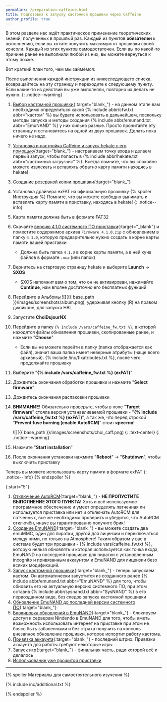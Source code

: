 ```yaml
---
permalink: /preparation-caffeine.html
title: Подготовка к запуску кастомной прошивки через Caffeine 
author_profile: true
---
```

В этом разделе нас ждёт практическое применение теоретических знаний, полученных в прошлый раз. Каждый из пунктов **обязателен** к выполнению, если вы хотите получить максимум от прошивки своей консоли. Каждый из этих пунктов самодостаточен. Если вы по какой-то причине ранее не выполнили любой из них, вы можете вернуться к этому позже.

Вот краткий план того, чем мы займёмся: 

После выполнения каждой инструкции из нижеследующего списка, возвращайтесь на эту страницу и переходите к следующему пункту. Если какие-то из действий вы уже выполняли, повторно их делать не нужно. 
{: .notice--warning}


1. [Выбор кастомной прошивки](cfw){:target="blank_"} - на данном этапе вам необходимо определиться какой {% include abbr/cfw.txt abbr="кастом" %} вы будете использовать в дальнейшем, поскольку методы запуска и методы создания {% include abbr/emunand.txt abbr="EmuNAND" %} у них сильно разные. Просто прочитайте эту страницу и остановитесь на одной из двух прошивок. Делать пока ничего не надо. 
1. [Установка и настройка Caffeine и запуск hekate с его помощью](caffeine){:target="blank_"} - настраиваем точку входа и делаем первый запуск, чтобы попасть в {% include abbr/hekate.txt abbr="кастомный загрузчик" %}. Всегда помните, что вы спокойно можете извлекать и вставлять обратно карту памяти находясь в hekate! 
1. [Создание резервной копии прошивки](backup-nand){:target="blank_"}
1. Установка драйвера exFAT на официальную прошивку
{% spoiler Инструкция %}
Помните, что вы можете свободно вынимать и вставлять карту памяти в приставку, находясь в hekate!
{: .notice--info}

1. Карта памяти должна быть в формате FAT32
1. Скачайте [версию 4.1.0 системного ПО приставки](https://mega.nz/#!wQ4HGLgI!ru3dBiMh9FdPJJvVTLJ6ex7EX0Rfma9Tw4J3gRWYU7k){:target="_blank"} и поместите содержимое архива `Firmware 4.1.0.zip` с обновлением в папку `4.1.0`, которую предварительно нужно создать в корне карты памяти вашей приставки
    * Должна быть папка `4.1.0` в корне карты памяти, а в ней куча файлов в формате `.nca` (или папок)
1. Вернитесь на стартовую страницу hekate и выберите **Launch** -> **SXOS**
    * SXOS напомнит вам о том, что он не активирован, нажимайте **Continue**, нам вполне достаточно его бесплатных функций
1. Перейдите в Альбомы ![]({{ base_path }}/images/screenshots/album.png), удерживая кнопку (R) на правом джойконе, для запуска HBL
1. Запустите **ChoiDujourNX**
1. Перейдите в папку `{% include /vars/caffeine_fw.txt %}`, в которой находятся файлы обновления прошивки, скопированные ранее, и нажмите "**Choose**"
	* Если вы не можете перейти в папку (папка отображается как файл), значит ваша папка имеет неверные атрибуты (чаще всего архивный). {% include /inc/fixatributes.txt %}, после чего продолжайте прошивку
1. Выберите "**{% include /vars/caffeine_fw.txt %} (exFAT)**"
1. Дождитесь окончания обработки прошивки и нажмите "**Select firmware**"
1. Дождитесь окончания распаковки прошивки
1. **ВНИМАНИЕ!** Обязательно проверьте, чтобы в поле "**Target firmware**" стояла версия устанавливаемой прошивки - "**{% include /vars/caffeine_fw.txt %} (exFAT)**", а так же, что перед строкой "**Prevent fuse burning (enable AutoRCM)**" стоит **крестик**! 

	![]({{ base_path }}/images/screenshots/choi_caff.png) 
	{: .text-center}
	{: .notice--warning}
1. Нажмите "**Start installation**"
1. После окончания установки нажмите "**Reboot**" -> "**Shutdown**", чтобы выключить приставку 

Теперь вы можете использовать карту памяти в формате exFAT
{: .notice--info}
{% endspoiler %}

{:start="5"}
1. [Отключение AutoRCM](autorcm#отключение-autorcm){:target="blank_"} - **НЕ ПРОПУСТИТЕ ВЫПОЛНЕНИЕ ЭТОГО ПУНКТА!** Хоть и всё используемое программное обеспечение и умеет определять патченная ли используется приставка или нет и отключать AutoRCM для патченных, все же необходимо проверить и убедится, что AutoRCM отключён, иначе вы гарантированно получите брик! 
1. [Создание EmuNAND](emunand){:target="blank_"} - вы можете создать два emuMMC, один для пиратки, другой для лицензии и переключаться между ними, но только на Atmosphere! Таким образом у вас в системе будет три прошивки - {% include vars/caffeine_fw.txt %}, которую нельзя обновлять и которая используется как точка входа, EmuNAND на последней прошивке для пиратки с установленным incognito и привязанным аккаунтом и EmuNAND для лицензии безо всяких модификаций. 
1. [Запуск кастомной прошивки](cfw){:target="blank_"} - теперь запускаем кастом. Он автоматически запустится из созданного ранее {% include abbr/emunand.txt abbr="EmuNAND" %} для того, чтобы обновить его на актуальную версию системного ПО, при этом оставив {% include abbr/sysnand.txt abbr="SysNAND" %} в его первозданном виде, без следов запуска кастомной прошивки
1. [Обновление EmuNAND до последней версии системного ПО](update-to-latest){:target="blank_"}
1. [Блокировка обновлений в EmuNAND](block-update){:target="blank_"} - блокируем доступ к серверам Nindendo в EmuNAND для того, чтобы иметь возможность использовать интернет на приставке при этом не боясь быть забаненными и без страха получить на консоль внезапное обновление прошивки, которое испортит работу кастома.
1. [Привязка аккаунта](link-account){:target="blank_"} - последний штрих. Привязки аккаунта для работы требуют некоторые игры
1. [Запуск игр](games){:target="blank_"} - финальная часть, ради которой всё и делалось
1. [Использование уже прошитой приставки](usage)

___

{% spoiler Материалы для самостоятельного изучения %}

{% include inc/additional.txt %}

{% endspoiler %}